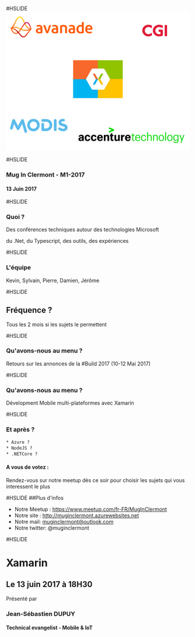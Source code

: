 #HSLIDE
![Logo](assets/images/background.png)

#HSLIDE
### Mug In Clermont - M1-2017
#### 13 Juin 2017

#HSLIDE
### Quoi ?
Des conférences techniques autour des technologies Microsoft

du .Net, du Typescript, des outils, des expériences

#HSLIDE
### L'équipe
Kevin, Sylvain, Pierre, Damien, Jérôme

#HSLIDE
## Fréquence ?
Tous les 2 mois si les sujets le permettent

#HSLIDE 
### Qu'avons-nous au menu ?
Retours sur les annonces de la #Build 2017 (10-12 Mai 2017)

#HSLIDE 
### Qu'avons-nous au menu ?
Dévelopment Mobile multi-plateformes avec Xamarin 

#HSLIDE 
### Et après ? 
    * Azure ?
    * NodeJS ?
    * .NETCore ?
#### A vous de votez : 
Rendez-vous sur notre meetup dès ce soir pour choisir les sujets qui vous interessent le plus

#HSLIDE
##Plus d'infos
* Notre Meetup : https://www.meetup.com/fr-FR/MugInClermont
* Notre site : http://muginclermont.azurewebsites.net
* Notre mail: muginclermont@outlook.com
* Notre twitter: @muginclermont

#HSLIDE
# Xamarin 
## Le 13 juin 2017 à 18H30
Présenté par 
### Jean-Sébastien DUPUY 
#### Technical evangelist - Mobile & IoT
